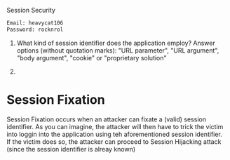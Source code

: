 Session Security

```bash
Email: heavycat106
Password: rocknrol
```

1) What kind of session identifier does the application employ? Answer options (without quotation marks): "URL parameter", "URL argument", "body argument", "cookie" or "proprietary solution"

2)

# Session Fixation

Session  Fixation occurs when an attacker can fixate a (valid) session identifier. As you can imagine, the attacker will then have to 
trick the victim into loggin into the application using teh aforementioned session identifier. If the victim does so, the
attacker can proceed to Session Hijacking attack (since the session identifier is alreay known) 
